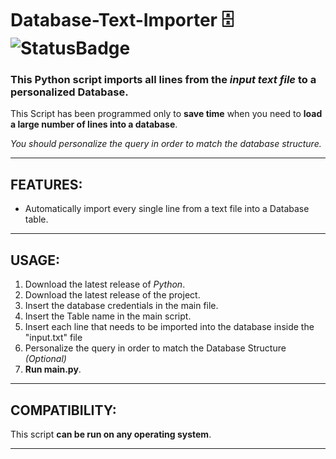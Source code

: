 # Database-Text-Importer 🗄️ ![StatusBadge](https://badgen.net/badge/Status/Completed/green) 

### This Python script imports all lines from the *input text file* to a personalized Database.

This Script has been programmed only to **save time** when you need to **load a large number of lines into a database**.

*You should personalize the query in order to match the database structure.*

___

## **FEATURES:**
- Automatically import every single line from a text file into a Database table.

---

## **USAGE:**
 1. Download the latest release of *Python*.
 2. Download the latest release of the project. 
 3. Insert the database credentials in the main file.
 4. Insert the Table name in the main script.
 5. Insert each line that needs to be imported into the database inside the "input.txt" file
 6. Personalize the query in order to match the Database Structure *(Optional)*
 7. **Run main.py**.

---

## **COMPATIBILITY:**

This script **can be run on any operating system**.

---
